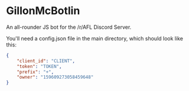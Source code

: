 # GillonMcBotlin
An all-rounder JS bot for the /r/AFL Discord Server.

You'll need a config.json file in the main directory, which should look like this:
```json
{
    "client_id": "CLIENT",
    "token": "TOKEN",
    "prefix": "+",
    "owner": "159609273058459648"
}
```
